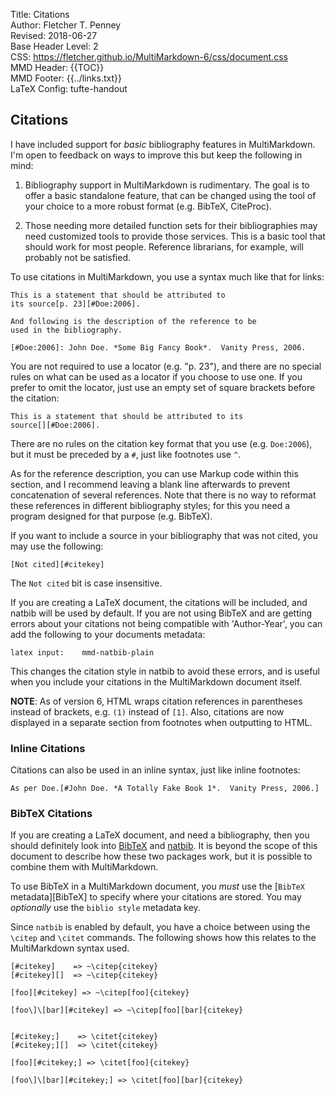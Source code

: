 Title:	Citations  
Author:	Fletcher T. Penney  
Revised:	2018-06-27  
Base Header Level:	2  
CSS:	https://fletcher.github.io/MultiMarkdown-6/css/document.css  
MMD Header:	{{TOC}}  
MMD Footer:	{{../links.txt}}  
LaTeX Config:	tufte-handout  


## Citations ##

I have included support for *basic* bibliography features in MultiMarkdown.  I'm open to feedback on ways to improve this but keep the following in mind: 

1.	Bibliography support in MultiMarkdown is rudimentary. The goal is to offer a basic standalone feature, that can be changed using the tool of your choice to a more robust format (e.g. BibTeX, CiteProc). 

2.	Those needing more detailed function sets for their bibliographies may need customized tools to provide those services. This is a basic tool that should work for most people. Reference librarians, for example, will probably not be satisfied. 

To use citations in MultiMarkdown, you use a syntax much like that for links: 

	This is a statement that should be attributed to
	its source[p. 23][#Doe:2006].
	
	And following is the description of the reference to be
	used in the bibliography.
	
	[#Doe:2006]: John Doe. *Some Big Fancy Book*.  Vanity Press, 2006.

You are not required to use a locator (e.g. "p. 23"), and there are no special rules on what can be used as a locator if you choose to use one. If you prefer to omit the locator, just use an empty set of square brackets before the citation: 

	This is a statement that should be attributed to its 
	source[][#Doe:2006].

There are no rules on the citation key format that you use (e.g. `Doe:2006`), but it must be preceded by a `#`, just like footnotes use `^`. 

As for the reference description, you can use Markup code within this section, and I recommend leaving a blank line afterwards to prevent concatenation of several references. Note that there is no way to reformat these references in different bibliography styles; for this you need a program designed for that purpose (e.g. BibTeX). 

If you want to include a source in your bibliography that was not cited, you may use the following: 

	[Not cited][#citekey]

The `Not cited` bit is case insensitive. 

If you are creating a LaTeX document, the citations will be included, and natbib will be used by default. If you are not using BibTeX and are getting errors about your citations not being compatible with 'Author-Year', you can add the following to your documents metadata: 

	latex input:	mmd-natbib-plain

This changes the citation style in natbib to avoid these errors, and is useful when you include your citations in the MultiMarkdown document itself. 

**NOTE**: As of version 6, HTML wraps citation references in parentheses instead of brackets, e.g. `(1)` instead of `[1]`.  Also, citations are now displayed in a separate section from footnotes when outputting to HTML.

### Inline Citations ###

Citations can also be used in an inline syntax, just like inline footnotes:

	As per Doe.[#John Doe. *A Totally Fake Book 1*.  Vanity Press, 2006.]


### BibTeX Citations ###

If you are creating a LaTeX document, and need a bibliography, then you should definitely look into [BibTeX](http://www.bibtex.org/) and [natbib](http://merkel.zoneo.net/Latex/natbib.php). It is beyond the scope of this document to describe how these two packages work, but it is possible to combine them with MultiMarkdown. 

To use BibTeX in a MultiMarkdown document, you *must* use the [`BibTeX` metadata][BibTeX] to specify where your citations are stored.  You may *optionally* use the `biblio style` metadata key.

Since `natbib` is enabled by default, you have a choice between using the `\citep` and `\citet` commands. The following shows how this relates to the MultiMarkdown syntax used. 

	[#citekey]    => ~\citep{citekey}
	[#citekey][]  => ~\citep{citekey}

	[foo][#citekey] => ~\citep[foo]{citekey}

	[foo\]\[bar][#citekey] => ~\citep[foo][bar]{citekey}


	[#citekey;]    => \citet{citekey}
	[#citekey;][]  => \citet{citekey}

	[foo][#citekey;] => \citet[foo]{citekey}

	[foo\]\[bar][#citekey;] => \citet[foo][bar]{citekey}

